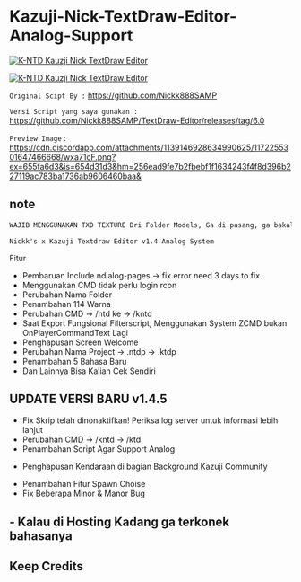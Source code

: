 # Kazuji-Nick-TextDraw-Editor-Analog-Support

[![K-NTD Kauzji Nick TextDraw Editor](https://img.shields.io/badge/Kazuji--TextDraw--Editor-Black
)](https://github.com/KzjTkshi/Kazuji-Nick-TextDraw-Editor-Analog-Support)

[![K-NTD Kauzji Nick TextDraw Editor](https://media.discordapp.net/attachments/1139146928634990625/1173104564061352046/te1GBhS.png?ex=6562bdc3&is=655048c3&hm=37f07ca15a7aaec2de73adf2a6a4348db7409c8368010559cc33e3cd1517f56b&=&width=963&height=498)](https://github.com/KzjTkshi/Kazuji-Nick-TextDraw-Editor-Analog-Support)

`Original Scipt By :` https://github.com/Nickk888SAMP

`Versi Script yang saya gunakan :` https://github.com/Nickk888SAMP/TextDraw-Editor/releases/tag/6.0

`Preview Image` : https://cdn.discordapp.com/attachments/1139146928634990625/1172255301647466668/wxa71cF.png?ex=655fa6d3&is=654d31d3&hm=256ead9fe7b2fbebf1f1634243f4f8d396b227119ac783ba1736ab9606460baa&

## note

```bash
WAJIB MENGGUNAKAN TXD TEXTURE Dri Folder Models, Ga di pasang, ga bakalan bisa scriptnya
```

`Nickk's x Kazuji Textdraw Editor v1.4 Analog System`


Fitur 
+ Pembaruan Include ndialog-pages -> fix error need 3 days to fix
+ Menggunakan CMD tidak perlu login rcon
+ Perubahan Nama Folder
+ Penambahan 114 Warna
+ Perubahan CMD -> /ntd ke -> /kntd
+ Saat Export Fungsional Filterscript, Menggunakan System ZCMD bukan OnPlayerCommandText Lagi
+ Penghapusan Screen Welcome
+ Perubahan Nama Project -> .ntdp -> .ktdp
+ Penambahan 5 Bahasa Baru
+ Dan Lainnya Bisa Kalian Cek Sendiri

## UPDATE VERSI BARU v1.4.5
+ Fix Skrip telah dinonaktifkan! Periksa log server untuk informasi lebih lanjut
+ Perubahan CMD -> /kntd -> /ktd
+ Penambahan Script Agar Support Analog
- Penghapusan Kendaraan di bagian Background Kazuji Community
+ Penambahan Fitur Spawn Choise
+ Fix Beberapa Minor & Manor Bug
## - Kalau di Hosting Kadang ga terkonek bahasanya 
## Keep Credits
